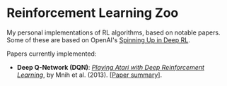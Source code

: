 # Reinforcement Learning Zoo
My personal implementations of RL algorithms, based on notable papers. Some of these are based on OpenAI's [Spinning Up in Deep RL](https://spinningup.openai.com/en/latest/spinningup/keypapers.html).

Papers currently implemented: 
- **Deep Q-Network (DQN)**: *[Playing Atari with Deep Reinforcement Learning](https://www.cs.toronto.edu/~vmnih/docs/dqn.pdf)*, by Mnih et al. (2013). [[Paper summary](https://ansonwhho.github.io/personal-notes/2021/12/20/aip4-dqn.html)].